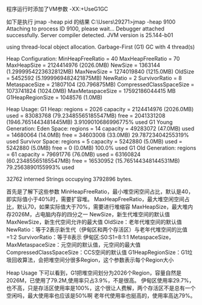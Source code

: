 程序运行时添加了VM参数 -XX:+UseG1GC

如下是执行 jmap -heap pid 的结果
C:\Users\29271>jmap -heap 9100
Attaching to process ID 9100, please wait...
Debugger attached successfully.
Server compiler detected.
JVM version is 25.144-b01

using thread-local object allocation.
Garbage-First (G1) GC with 4 thread(s)

Heap Configuration:
   MinHeapFreeRatio         = 40
   MaxHeapFreeRatio         = 70
   MaxHeapSize              = 2124414976 (2026.0MB)
   NewSize                  = 1363144 (1.2999954223632812MB)
   MaxNewSize               = 1274019840 (1215.0MB)
   OldSize                  = 5452592 (5.1999969482421875MB)
   NewRatio                 = 2
   SurvivorRatio            = 8
   MetaspaceSize            = 21807104 (20.796875MB)
   CompressedClassSpaceSize = 1073741824 (1024.0MB)
   MaxMetaspaceSize         = 17592186044415 MB
   G1HeapRegionSize         = 1048576 (1.0MB)

Heap Usage:
G1 Heap:
   regions  = 2026
   capacity = 2124414976 (2026.0MB)
   used     = 83083768 (79.23485565185547MB)
   free     = 2041331208 (1946.7651443481445MB)
   3.9109010686996775% used
G1 Young Generation:
Eden Space:
   regions  = 14
   capacity = 49283072 (47.0MB)
   used     = 14680064 (14.0MB)
   free     = 34603008 (33.0MB)
   29.78723404255319% used
Survivor Space:
   regions  = 5
   capacity = 5242880 (5.0MB)
   used     = 5242880 (5.0MB)
   free     = 0 (0.0MB)
   100.0% used
G1 Old Generation:
   regions  = 61
   capacity = 79691776 (76.0MB)
   used     = 63160824 (60.23485565185547MB)
   free     = 16530952 (15.765144348144531MB)
   79.2563890155993% used

32762 interned Strings occupying 3792896 bytes.


首先是了解下这些参数
MinHeapFreeRatio，最小堆空闲空间占比，默认是40，即实际值小于40%时，需要扩容堆。
MaxHeapFreeRatio，最大堆空闲空间占比，默认70，如果实际值大于70%，需要进行堆缩容
MaxHeapSize，最大堆内存2026M，占电脑内存的四分之一
NewSize，新生代堆空间的默认值
MaxNewSize，新生代空间允许的最大值
OldSize：老年代堆空间的默认值
NewRatio：等于2表示新生代（伊甸区和两个存活区）与老年代堆空间的比值=1:2
SurvivorRatio：等于8表示 伊甸区:S0:S1=8:1:1
MetaspaceSize，MaxMetaspaceSize：元空间的默认值，元空间的最大值
CompressedClassSpaceSize：CCS空间的默认值
G1HeapRegionSize：G1垃圾回收算法，会把堆空间分很多Region，这个参数表示每个Region大小

Heap Usage 下可以看到，G1把堆空间划分为2026个Region，容量自然是2026M，已使用了79.2M,使用率只占3.9%，不是很高。
伊甸区使用率29.7%，也不高，只是存活区使用率是100%，这个很让人费解，两个存活区不是总有一个空闲吗，最大使用率也应该是50%啊
老年代使用率也挺高的，使用率高达79%。

